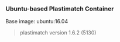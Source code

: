 ### Ubuntu-based Plastimatch Container

Base image: ubuntu:16.04

> plastimatch version 1.6.2 (5130)
